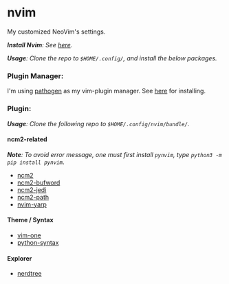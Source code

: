 # nvim
My customized NeoVim's settings.

***Install Nvim**: See [here](https://github.com/neovim/neovim/releases).*

***Usage**: Clone the repo to `$HOME/.config/`, and install the below packages.*

### Plugin Manager:
I'm using [pathogen](https://github.com/tpope/vim-pathogen) as my vim-plugin manager. See [here](https://github.com/tpope/vim-pathogen) for installing.

### Plugin:
***Usage**: Clone the following repo to `$HOME/.config/nvim/bundle/`.*

#### ncm2-related

***Note**: To avoid error message, one must first install `pynvim`, type `python3 -m pip install pynvim`*.

* [ncm2](https://github.com/ncm2/ncm2)
* [ncm2-bufword](https://github.com/ncm2/ncm2-bufword)
* [ncm2-jedi](https://github.com/ncm2/ncm2-jedi)
* [ncm2-path](https://github.com/ncm2/ncm2-path)
* [nvim-yarp](https://github.com/roxma/nvim-yarp)

#### Theme / Syntax
* [vim-one](https://github.com/rakr/vim-one)
* [python-syntax](https://github.com/vim-python/python-syntax)

#### Explorer
* [nerdtree](https://github.com/preservim/nerdtree)
